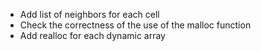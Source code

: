 - Add list of neighbors for each cell
- Check the correctness of the use of the malloc function
- Add realloc for each dynamic array
